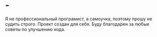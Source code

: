 # -
Я не профессиональный програмист, а самоучка, поэтому прошу не судить строго. 
Проект создан для себя. Буду благодарен за любые советы по улучшению кода.
